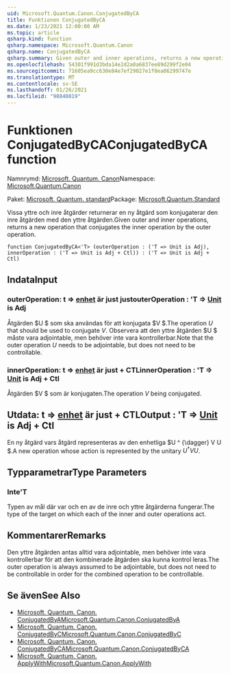 ```yaml
---
uid: Microsoft.Quantum.Canon.ConjugatedByCA
title: Funktionen ConjugatedByCA
ms.date: 1/23/2021 12:00:00 AM
ms.topic: article
qsharp.kind: function
qsharp.namespace: Microsoft.Quantum.Canon
qsharp.name: ConjugatedByCA
qsharp.summary: Given outer and inner operations, returns a new operation that conjugates the inner operation by the outer operation.
ms.openlocfilehash: 54301f991d3bda14e2d2a0a6837ee89d299f2e04
ms.sourcegitcommit: 71605ea9cc630e84e7ef29027e1f0ea06299747e
ms.translationtype: MT
ms.contentlocale: sv-SE
ms.lasthandoff: 01/26/2021
ms.locfileid: "98840819"
---
```

# <a name="conjugatedbyca-function"></a><span data-ttu-id="d7396-102">Funktionen ConjugatedByCA</span><span class="sxs-lookup"><span data-stu-id="d7396-102">ConjugatedByCA function</span></span>

<span data-ttu-id="d7396-103">Namnrymd: [Microsoft. Quantum. Canon](xref:Microsoft.Quantum.Canon)</span><span class="sxs-lookup"><span data-stu-id="d7396-103">Namespace: [Microsoft.Quantum.Canon](xref:Microsoft.Quantum.Canon)</span></span>

<span data-ttu-id="d7396-104">Paket: [Microsoft. Quantum. standard](https://nuget.org/packages/Microsoft.Quantum.Standard)</span><span class="sxs-lookup"><span data-stu-id="d7396-104">Package: [Microsoft.Quantum.Standard](https://nuget.org/packages/Microsoft.Quantum.Standard)</span></span>


<span data-ttu-id="d7396-105">Vissa yttre och inre åtgärder returnerar en ny åtgärd som konjugaterar den inre åtgärden med den yttre åtgärden.</span><span class="sxs-lookup"><span data-stu-id="d7396-105">Given outer and inner operations, returns a new operation that conjugates the inner operation by the outer operation.</span></span>

```qsharp
function ConjugatedByCA<'T> (outerOperation : ('T => Unit is Adj), innerOperation : ('T => Unit is Adj + Ctl)) : ('T => Unit is Adj + Ctl)
```


## <a name="input"></a><span data-ttu-id="d7396-106">Indata</span><span class="sxs-lookup"><span data-stu-id="d7396-106">Input</span></span>

### <a name="outeroperation--t--unit--is-adj"></a><span data-ttu-id="d7396-107">outerOperation: t => [enhet](xref:microsoft.quantum.lang-ref.unit)  är just just</span><span class="sxs-lookup"><span data-stu-id="d7396-107">outerOperation : 'T => [Unit](xref:microsoft.quantum.lang-ref.unit)  is Adj</span></span>

<span data-ttu-id="d7396-108">Åtgärden $U $ som ska användas för att konjugata $V $.</span><span class="sxs-lookup"><span data-stu-id="d7396-108">The operation $U$ that should be used to conjugate $V$.</span></span> <span data-ttu-id="d7396-109">Observera att den yttre åtgärden $U $ måste vara adjointable, men behöver inte vara kontrollerbar.</span><span class="sxs-lookup"><span data-stu-id="d7396-109">Note that the outer operation $U$ needs to be adjointable, but does not need to be controllable.</span></span>


### <a name="inneroperation--t--unit--is-adj--ctl"></a><span data-ttu-id="d7396-110">innerOperation: t => [enhet](xref:microsoft.quantum.lang-ref.unit)  är just + CTL</span><span class="sxs-lookup"><span data-stu-id="d7396-110">innerOperation : 'T => [Unit](xref:microsoft.quantum.lang-ref.unit)  is Adj + Ctl</span></span>

<span data-ttu-id="d7396-111">Åtgärden $V $ som är konjugaten.</span><span class="sxs-lookup"><span data-stu-id="d7396-111">The operation $V$ being conjugated.</span></span>



## <a name="output--t--unit--is-adj--ctl"></a><span data-ttu-id="d7396-112">Utdata: t => [enhet](xref:microsoft.quantum.lang-ref.unit)  är just + CTL</span><span class="sxs-lookup"><span data-stu-id="d7396-112">Output : 'T => [Unit](xref:microsoft.quantum.lang-ref.unit)  is Adj + Ctl</span></span>

<span data-ttu-id="d7396-113">En ny åtgärd vars åtgärd representeras av den enhetliga $U ^ {\dagger} V U $.</span><span class="sxs-lookup"><span data-stu-id="d7396-113">A new operation whose action is represented by the unitary $U^{\dagger} V U$.</span></span>

## <a name="type-parameters"></a><span data-ttu-id="d7396-114">Typparametrar</span><span class="sxs-lookup"><span data-stu-id="d7396-114">Type Parameters</span></span>

### <a name="t"></a><span data-ttu-id="d7396-115">Inte</span><span class="sxs-lookup"><span data-stu-id="d7396-115">'T</span></span>

<span data-ttu-id="d7396-116">Typen av mål där var och en av de inre och yttre åtgärderna fungerar.</span><span class="sxs-lookup"><span data-stu-id="d7396-116">The type of the target on which each of the inner and outer operations act.</span></span>

## <a name="remarks"></a><span data-ttu-id="d7396-117">Kommentarer</span><span class="sxs-lookup"><span data-stu-id="d7396-117">Remarks</span></span>

<span data-ttu-id="d7396-118">Den yttre åtgärden antas alltid vara adjointable, men behöver inte vara kontrollerbar för att den kombinerade åtgärden ska kunna kontrol leras.</span><span class="sxs-lookup"><span data-stu-id="d7396-118">The outer operation is always assumed to be adjointable, but does not need to be controllable in order for the combined operation to be controllable.</span></span>

## <a name="see-also"></a><span data-ttu-id="d7396-119">Se även</span><span class="sxs-lookup"><span data-stu-id="d7396-119">See Also</span></span>

- [<span data-ttu-id="d7396-120">Microsoft. Quantum. Canon. ConjugatedByA</span><span class="sxs-lookup"><span data-stu-id="d7396-120">Microsoft.Quantum.Canon.ConjugatedByA</span></span>](xref:Microsoft.Quantum.Canon.ConjugatedByA)
- [<span data-ttu-id="d7396-121">Microsoft. Quantum. Canon. ConjugatedByC</span><span class="sxs-lookup"><span data-stu-id="d7396-121">Microsoft.Quantum.Canon.ConjugatedByC</span></span>](xref:Microsoft.Quantum.Canon.ConjugatedByC)
- [<span data-ttu-id="d7396-122">Microsoft. Quantum. Canon. ConjugatedByCA</span><span class="sxs-lookup"><span data-stu-id="d7396-122">Microsoft.Quantum.Canon.ConjugatedByCA</span></span>](xref:Microsoft.Quantum.Canon.ConjugatedByCA)
- [<span data-ttu-id="d7396-123">Microsoft. Quantum. Canon. ApplyWith</span><span class="sxs-lookup"><span data-stu-id="d7396-123">Microsoft.Quantum.Canon.ApplyWith</span></span>](xref:Microsoft.Quantum.Canon.ApplyWith)